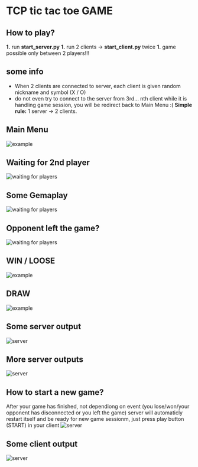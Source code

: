 # TCP tic tac toe GAME

## How to play?
**1.** run **start_server.py**
**1.** run 2 clients -> **start_client.py** twice
**1.** game possible only between 2 players!!!

## some info
* When 2 clients are connected to server, each client is given random nickname and symbol (X / O)
* do not even try to connect to the server from 3rd... nth client while it is handling game session, you will be redirect back to Main Menu :(
**Simple rule:** 1 server -> 2 clients.

## Main Menu
![example](/images/example_5.png)

## Waiting for 2nd player
![waiting for players](/images/example_4.png)

## Some Gemaplay
![waiting for players](/images/example_1.png)

## Opponent left the game?
![waiting for players](/images/example_6.png)

## WIN / LOOSE
![example](/images/example_2.png)

## DRAW
![example](/images/example_3.png)

## Some server output
![server](/images/server_output_1.png)

## More server outputs
![server](/images/server_output_2.png)

## How to start a new game?
After your game has finished, not dependiong on event (you lose/won/your opponent has disconnected or you left the game)
server will automaticly restart itself and be ready for new game sessionm, just press play button (START) in your client
![server](/images/server_output_3.png)

## Some client output
![server](/images/client_output_1.png)
